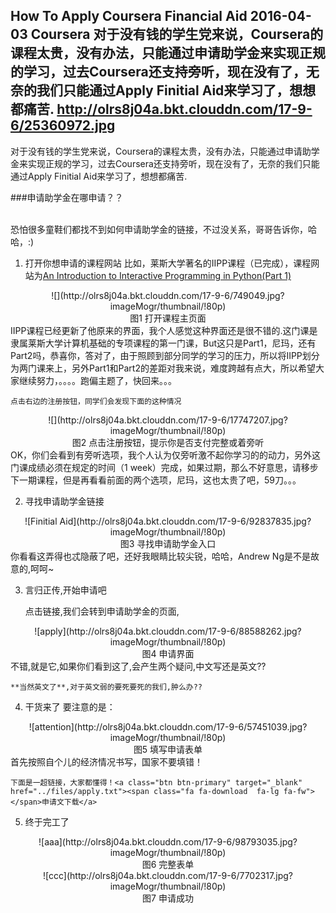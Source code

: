 How To Apply Coursera Financial Aid 
2016-04-03
Coursera
对于没有钱的学生党来说，Coursera的课程太贵，没有办法，只能通过申请助学金来实现正规的学习，过去Coursera还支持旁听，现在没有了，无奈的我们只能通过Apply Finitial Aid来学习了，想想都痛苦.
http://olrs8j04a.bkt.clouddn.com/17-9-6/25360972.jpg
---

对于没有钱的学生党来说，Coursera的课程太贵，没有办法，只能通过申请助学金来实现正规的学习，过去Coursera还支持旁听，现在没有了，无奈的我们只能通过Apply Finitial Aid来学习了，想想都痛苦.

###申请助学金在哪申请？？
	
<br>恐怕很多童鞋们都找不到如何申请助学金的链接，不过没关系，哥哥告诉你，哈哈，:)

1. 打开你想申请的课程网站
	比如，莱斯大学著名的IIPP课程（已完成），课程网站为[An Introduction to Interactive Programming in Python(Part 1)](https://www.coursera.org/learn/interactive-python-1)
<div align="center">
	![](http://olrs8j04a.bkt.clouddn.com/17-9-6/749049.jpg?imageMogr/thumbnail/!80p)
<center class="cap"><caption>图1 打开课程主页面</caption></center>
</div>
	IIPP课程已经更新了他原来的界面，我个人感觉这种界面还是很不错的.这门课是隶属莱斯大学计算机基础的专项课程的第一门课，But这只是Part1，尼玛，还有Part2吗，恭喜你，答对了，由于照顾到部分同学的学习的压力，所以将IIPP划分为两门课来上，另外Part1和Part2的差距对我来说，难度跨越有点大，所以希望大家继续努力，。。。。跑偏主题了，快回来。。。

	点击右边的注册按钮，同学们会发现下面的这种情况
<div align="center">
	![](http://olrs8j04a.bkt.clouddn.com/17-9-6/17747207.jpg?imageMogr/thumbnail/!80p)
<center class="cap"><caption>图2 点击注册按钮，提示你是否支付完整或着旁听</caption></center>
</div>
	OK，你们会看到有旁听选项，我个人认为仅旁听激不起你学习的的动力，另外这门课成绩必须在规定的时间（1 week）完成，如果过期，那么不好意思，请移步下一期课程，但是再看看前面的两个选项，尼玛，这也太贵了吧，59刀。。。

2. 寻找申请助学金链接
<div align="center">
	![Finitial Aid](http://olrs8j04a.bkt.clouddn.com/17-9-6/92837835.jpg?imageMogr/thumbnail/!80p)
<center class="cap"><caption>图3 寻找申请助学金入口</caption></center>
</div>
	你看看这弄得也忒隐蔽了吧，还好我眼睛比较尖锐，哈哈，Andrew Ng是不是故意的,呵呵~

3. 言归正传,开始申请吧

	点击链接,我们会转到申请助学金的页面,
<div align="center">
	![apply](http://olrs8j04a.bkt.clouddn.com/17-9-6/88588262.jpg?imageMogr/thumbnail/!80p)
<center class="cap"><caption>图4 申请界面</caption></center>
</div>
	不错,就是它,如果你们看到这了,会产生两个疑问,中文写还是英文??

	**当然英文了**,对于英文弱的要死要死的我们,肿么办??

4. 干货来了
	要注意的是：
<div align="center">
	![attention](http://olrs8j04a.bkt.clouddn.com/17-9-6/57451039.jpg?imageMogr/thumbnail/!80p)
	<center class="cap"><caption>图5 填写申请表单</caption></center>
</div>
	首先按照自个儿的经济情况书写，国家不要填错！

	下面是一超链接，大家都懂得！<a class="btn btn-primary" target="_blank" href="../files/apply.txt"><span class="fa fa-download  fa-lg fa-fw"></span>申请文下载</a>

5. 终于完工了
<div align="center">
	![aaa](http://olrs8j04a.bkt.clouddn.com/17-9-6/98793035.jpg?imageMogr/thumbnail/!80p)
	<center class="cap"><caption>图6 完整表单</caption></center>
	![ccc](http://olrs8j04a.bkt.clouddn.com/17-9-6/7702317.jpg?imageMogr/thumbnail/!80p)
	<center class="cap"><caption>图7 申请成功</caption></center>
</div>

	




